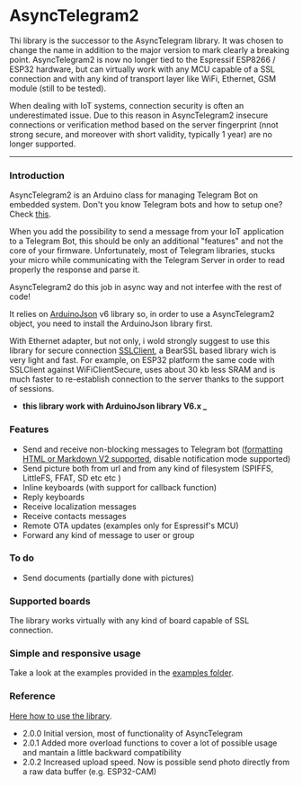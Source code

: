 # AsyncTelegram2

Thi library is the successor to the AsyncTelegram library.
It was chosen to change the name in addition to the major version to mark clearly a breaking point.
AsyncTelegram2 is now no longer tied to the Espressif ESP8266 / ESP32 hardware, but can virtually work with any MCU capable of a SSL connection and with any kind of transport layer like WiFi, Ethernet, GSM module (still to be tested).

When dealing with IoT systems, connection security is often an underestimated issue.
Due to this reason in AsyncTelegram2 insecure connections or verification method based on the server fingerprint (nnot strong secure, and moreover with short validity, typically 1 year) are no longer supported.

___
### Introduction
AsyncTelegram2 is an Arduino class for managing Telegram Bot on embedded system.
Don't you know Telegram bots and how to setup one? Check [this](https://core.telegram.org/bots#6-botfather).

When you add the possibility to send a message from your IoT application to a Telegram Bot, this should be only an additional "features" and not the core of your firmware.
Unfortunately, most of Telegram libraries, stucks your micro while communicating with the Telegram Server in order to read properly the response and parse it.

AsyncTelegram2 do this job in async way and not interfee with the rest of code!

It relies on [ArduinoJson](https://github.com/bblanchon/ArduinoJson) v6 library so, in order to use a AsyncTelegram2 object, you need to install the ArduinoJson library first.

With Ethernet adapter, but not only, i wold strongly suggest to use this library for secure connection [SSLClient](https://github.com/OPEnSLab-OSU/SSLClient), a BearSSL based library wich is very light and fast. For example, on ESP32 platform the same code with SSLClient against WiFiClientSecure, uses about 30 kb less SRAM and is much faster to re-establish connection to the server thanks to the support of sessions.

+ **this library work with ArduinoJson library V6.x _**

### Features
+ Send and receive non-blocking messages to Telegram bot ([formatting HTML or Markdown V2 supported](https://core.telegram.org/bots/api#formatting-options), disable notification mode supported)
+ Send picture both from url and from any kind of filesystem (SPIFFS, LittleFS, FFAT, SD etc etc )
+ Inline keyboards (with support for callback function)
+ Reply keyboards 
+ Receive localization messages
+ Receive contacts messages 
+ Remote OTA updates (examples only for Espressif's MCU)
+ Forward any kind of message to user or group

### To do
+ Send documents (partially done with pictures)

### Supported boards
The library works virtually with any kind of board capable of SSL connection.

### Simple and responsive usage
Take a look at the examples provided in the [examples folder](https://github.com/cotestatnt/AsyncTelegram2/tree/master/examples).

### Reference
[Here how to use the library](https://github.com/cotestatnt/AsyncTelegram2/blob/master/REFERENCE.md). 

+ 2.0.0   Initial version, most of functionality of AsyncTelegram
+ 2.0.1   Added more overload functions to cover a lot of possible usage and mantain a little backward compatibility
+ 2.0.2   Increased upload speed. Now is possible send photo directly from a raw data buffer (e.g. ESP32-CAM)
